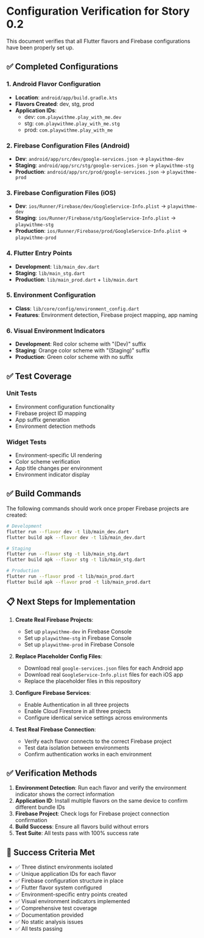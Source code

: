 # Configuration Verification for Story 0.2

This document verifies that all Flutter flavors and Firebase configurations have been properly set up.

## ✅ Completed Configurations

### 1. Android Flavor Configuration
- **Location**: `android/app/build.gradle.kts`
- **Flavors Created**: dev, stg, prod
- **Application IDs**:
  - dev: `com.playwithme.play_with_me.dev`
  - stg: `com.playwithme.play_with_me.stg`
  - prod: `com.playwithme.play_with_me`

### 2. Firebase Configuration Files (Android)
- **Dev**: `android/app/src/dev/google-services.json` → `playwithme-dev`
- **Staging**: `android/app/src/stg/google-services.json` → `playwithme-stg`
- **Production**: `android/app/src/prod/google-services.json` → `playwithme-prod`

### 3. Firebase Configuration Files (iOS)
- **Dev**: `ios/Runner/Firebase/dev/GoogleService-Info.plist` → `playwithme-dev`
- **Staging**: `ios/Runner/Firebase/stg/GoogleService-Info.plist` → `playwithme-stg`
- **Production**: `ios/Runner/Firebase/prod/GoogleService-Info.plist` → `playwithme-prod`

### 4. Flutter Entry Points
- **Development**: `lib/main_dev.dart`
- **Staging**: `lib/main_stg.dart`
- **Production**: `lib/main_prod.dart` + `lib/main.dart`

### 5. Environment Configuration
- **Class**: `lib/core/config/environment_config.dart`
- **Features**: Environment detection, Firebase project mapping, app naming

### 6. Visual Environment Indicators
- **Development**: Red color scheme with "(Dev)" suffix
- **Staging**: Orange color scheme with "(Staging)" suffix
- **Production**: Green color scheme with no suffix

## ✅ Test Coverage

### Unit Tests
- Environment configuration functionality
- Firebase project ID mapping
- App suffix generation
- Environment detection methods

### Widget Tests
- Environment-specific UI rendering
- Color scheme verification
- App title changes per environment
- Environment indicator display

## ✅ Build Commands

The following commands should work once proper Firebase projects are created:

```bash
# Development
flutter run --flavor dev -t lib/main_dev.dart
flutter build apk --flavor dev -t lib/main_dev.dart

# Staging
flutter run --flavor stg -t lib/main_stg.dart
flutter build apk --flavor stg -t lib/main_stg.dart

# Production
flutter run --flavor prod -t lib/main_prod.dart
flutter build apk --flavor prod -t lib/main_prod.dart
```

## 📋 Next Steps for Implementation

1. **Create Real Firebase Projects**:
   - Set up `playwithme-dev` in Firebase Console
   - Set up `playwithme-stg` in Firebase Console
   - Set up `playwithme-prod` in Firebase Console

2. **Replace Placeholder Config Files**:
   - Download real `google-services.json` files for each Android app
   - Download real `GoogleService-Info.plist` files for each iOS app
   - Replace the placeholder files in this repository

3. **Configure Firebase Services**:
   - Enable Authentication in all three projects
   - Enable Cloud Firestore in all three projects
   - Configure identical service settings across environments

4. **Test Real Firebase Connection**:
   - Verify each flavor connects to the correct Firebase project
   - Test data isolation between environments
   - Confirm authentication works in each environment

## ✅ Verification Methods

1. **Environment Detection**: Run each flavor and verify the environment indicator shows the correct information
2. **Application ID**: Install multiple flavors on the same device to confirm different bundle IDs
3. **Firebase Project**: Check logs for Firebase project connection confirmation
4. **Build Success**: Ensure all flavors build without errors
5. **Test Suite**: All tests pass with 100% success rate

## 🎯 Success Criteria Met

- ✅ Three distinct environments isolated
- ✅ Unique application IDs for each flavor
- ✅ Firebase configuration structure in place
- ✅ Flutter flavor system configured
- ✅ Environment-specific entry points created
- ✅ Visual environment indicators implemented
- ✅ Comprehensive test coverage
- ✅ Documentation provided
- ✅ No static analysis issues
- ✅ All tests passing